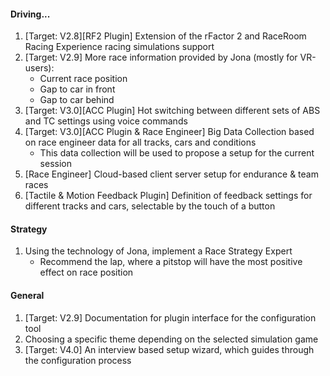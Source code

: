 #### Driving...
  1. [Target: V2.8][RF2 Plugin] Extension of the rFactor 2 and RaceRoom Racing Experience racing simulations support
  2. [Target: V2.9] More race information provided by Jona (mostly for VR-users):
     - Current race position
     - Gap to car in front
     - Gap to car behind
  3. [Target: V3.0][ACC Plugin] Hot switching between different sets of ABS and TC settings using voice commands
  4. [Target: V3.0][ACC Plugin & Race Engineer] Big Data Collection based on race engineer data for all tracks, cars and conditions
	 - This data collection will be used to propose a setup for the current session
  5. [Race Engineer] Cloud-based client server setup for endurance & team races
  6. [Tactile & Motion Feedback Plugin] Definition of feedback settings for different tracks and cars, selectable by the touch of a button

#### Strategy
  1. Using the technology of Jona, implement a Race Strategy Expert
     - Recommend the lap, where a pitstop will have the most positive effect on race position
  
#### General
  1. [Target: V2.9] Documentation for plugin interface for the configuration tool
  2. Choosing a specific theme depending on the selected simulation game
  3. [Target: V4.0] An interview based setup wizard, which guides through the configuration process